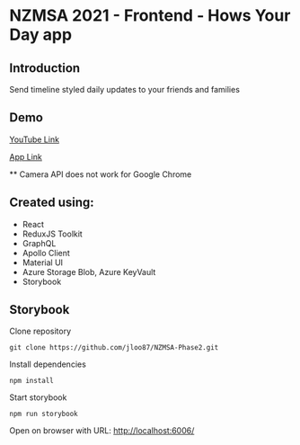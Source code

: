 # NZMSA 2021 - Frontend - Hows Your Day app

## Introduction

Send timeline styled daily updates to your friends and families

## Demo

[YouTube Link](https://youtu.be/ADWoIjL8SDE)

[App Link](nzmsa-react-2021.azurewebsites.net)

\*\* Camera API does not work for Google Chrome

## Created using:

- React
- ReduxJS Toolkit
- GraphQL
- Apollo Client
- Material UI
- Azure Storage Blob, Azure KeyVault
- Storybook

## Storybook

Clone repository

```
git clone https://github.com/jloo87/NZMSA-Phase2.git
```

Install dependencies

```
npm install
```

Start storybook

```
npm run storybook
```

Open on browser with URL: [http://localhost:6006/](http://localhost:6006/)
